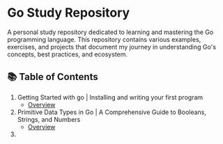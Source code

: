 # Go Study Repository
A personal study repository dedicated to learning and mastering the Go programming language. This repository contains various examples, exercises, and projects that document my journey in understanding Go's concepts, best practices, and ecosystem.

## 📚 Table of Contents
1. Getting Started with go | Installing and writing your first program
    * [Overview](./lesson-1/)
2. Primitive Data Types in Go | A Comprehensive Guide to Booleans, Strings, and Numbers
    * [Overview](./lesson-2/)
3. 